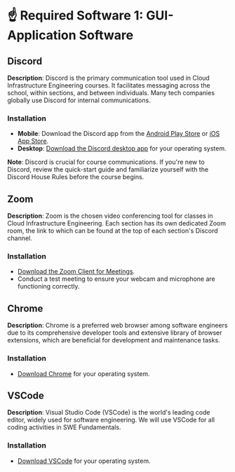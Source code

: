 # ☝️ Required Software 1: GUI-Application Software

## Discord

**Description**: Discord is the primary communication tool used in Cloud Infrastructure Engineering courses. It facilitates messaging across the school, within sections, and between individuals. Many tech companies globally use Discord for internal communications.

### Installation

- **Mobile**: Download the Discord app from the [Android Play Store](https://play.google.com/store/apps/details?id=com.discord) or [iOS App Store](https://apps.apple.com/app/discord-chat-for-communities/id985746746).
- **Desktop**: [Download the Discord desktop app](https://discord.com/download) for your operating system.

**Note**: Discord is crucial for course communications. If you're new to Discord, review the quick-start guide and familiarize yourself with the Discord House Rules before the course begins.

## Zoom

**Description**: Zoom is the chosen video conferencing tool for classes in Cloud Infrastructure Engineering. Each section has its own dedicated Zoom room, the link to which can be found at the top of each section's Discord channel.

### Installation

- [Download the Zoom Client for Meetings](https://zoom.us/download).
- Conduct a test meeting to ensure your webcam and microphone are functioning correctly.

## Chrome

**Description**: Chrome is a preferred web browser among software engineers due to its comprehensive developer tools and extensive library of browser extensions, which are beneficial for development and maintenance tasks.

### Installation

- [Download Chrome](https://www.google.com/chrome/) for your operating system.

## VSCode

**Description**: Visual Studio Code (VSCode) is the world's leading code editor, widely used for software engineering. We will use VSCode for all coding activities in SWE Fundamentals.

### Installation

- [Download VSCode](https://code.visualstudio.com/Download) for your operating system.
